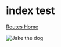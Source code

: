 # index test

[Routes Home](https://mbyrne28.github.com/portfolio/routes-home.md)

![Jake the dog](https://mbyrne28.github.com/portfolio/JaketheDog.png)

